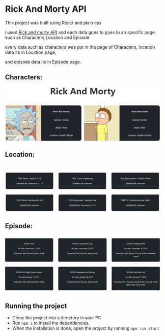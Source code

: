 # Rick And Morty API

This project was built using React and plain css

i used [Rick and morty API](https://rickandmortyapi.com/) and each data goes to goes to an specific page such as Characters,Location and Episode

every data such as characters was put in the page of Characters, location data its in Location page,

and episode data its in Episode page.

## Characters:

![characters page](./src/assets/characters.png)

## Location:

![location page](./src/assets/location.png)

## Episode:

![episode up page](./src/assets/episode.png)

## Running the project

- Clone the project into a directory in your PC.
- Run `npm i` to install the dependencies.
- When the installation is done, open the project by running `npm run start`
